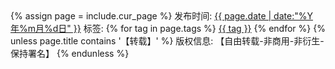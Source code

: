 <div class="post-meta">
    {% assign page = include.cur_page %}
	<span>
		发布时间:
		<a href="{{ page.url }}">{{ page.date | date:"%Y年%m月%d日" }}</a>
	</span>
	<span><i class="fa fa-ellipsis-v"></i></span>
	<span>
		标签:
		{% for tag in page.tags %}
		<a href="/tags.html#{{ tag }}-ref">{{ tag }}</a>
		{% endfor %}
	</span>
	{% unless page.title contains '【转载】' %}
	<span><i class="fa fa-ellipsis-v"></i></span>
	<span>
	   版权信息: 【自由转载-非商用-非衍生-保持署名】
	</span>
	{% endunless %}
</div>
